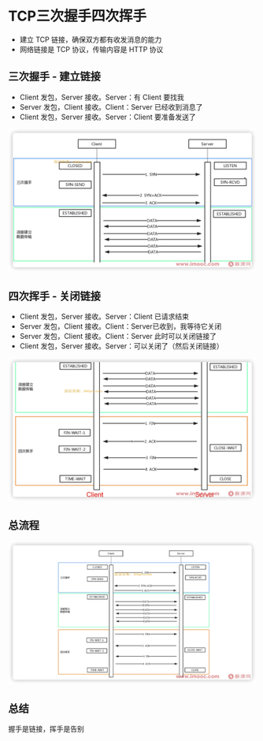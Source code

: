 # TCP三次握手四次挥手

* 建立 TCP 链接，确保双方都有收发消息的能力
* 网络链接是 TCP 协议，传输内容是 HTTP 协议

## 三次握手 - 建立链接

* Client 发包，Server 接收。Server：有 Client 要找我
* Server 发包，Client 接收。Client：Server 已经收到消息了
* Client 发包，Server 接收。Server：Client 要准备发送了

![image-20230516191520699](./img/image-20230516191520699.png)

## 四次挥手 - 关闭链接

* Client 发包，Server 接收。Server：Client 已请求结束
* Server 发包，Client 接收。Client：Server已收到，我等待它关闭
* Server 发包，Client 接收。Client：Server 此时可以关闭链接了
* Client 发包，Server 接收。Server：可以关闭了（然后关闭链接）

![image-20230516192234429](./img/image-20230516192234429.png)

## 总流程

![image-20230516192304079](./img/image-20230516192304079.png)

## 总结

握手是链接，挥手是告别